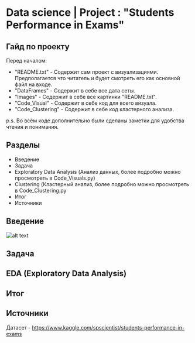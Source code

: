 # Data science | Project : "Students Performance in Exams"

## Гайд по проекту

Перед началом:
- "README.txt" - Содержит сам проект с визуализациями. Предполагается что читатель и будет смотреть его как основной файл на входе.
- "DataFrames" - Содержит в себе все дата сеты.
- "Images" - Содержит в себе все картинки "README.txt".
- "Code_Visual" - Содержит в себе код для всего визуала.
- "Code_Clustering" - Содержит в себе код кластерного анализа.

p.s. Во всём коде дополнительно были сделаны заметки для удобства чтения и понимания.

## Разделы

- Введение
- Задача
- Exploratory Data Analysis (Анализ данных, более подробно можно просмотреть в Code_Visuals.py)
- Clustering (Кластерный анализ, более подробно можно просмотреть в Code_Clustering.py
- Итог
- Источники

## Введение

![alt text](https://github.com/Aettio/DS_Project_New/blob/main/Images/Vaccine.jpg)

## Задача

## EDA (Exploratory Data Analysis)

## Итог

## Источники

Датасет - https://www.kaggle.com/spscientist/students-performance-in-exams
